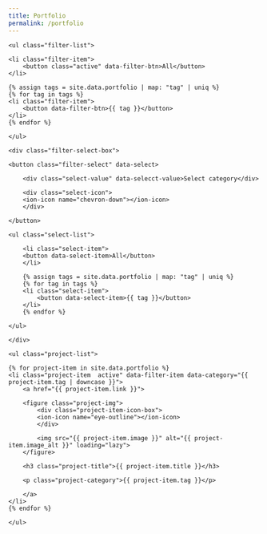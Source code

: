 ```yaml
---
title: Portfolio
permalink: /portfolio
---
```


<section class="projects">

    <ul class="filter-list">

    <li class="filter-item">
        <button class="active" data-filter-btn>All</button>
    </li>
    
    {% assign tags = site.data.portfolio | map: "tag" | uniq %}
    {% for tag in tags %}
    <li class="filter-item">
        <button data-filter-btn>{{ tag }}</button>
    </li>
    {% endfor %}

    </ul>

    <div class="filter-select-box">

    <button class="filter-select" data-select>

        <div class="select-value" data-selecct-value>Select category</div>

        <div class="select-icon">
        <ion-icon name="chevron-down"></ion-icon>
        </div>

    </button>

    <ul class="select-list">

        <li class="select-item">
        <button data-select-item>All</button>
        </li>

        {% assign tags = site.data.portfolio | map: "tag" | uniq %}
        {% for tag in tags %}
        <li class="select-item">
            <button data-select-item>{{ tag }}</button>
        </li>
        {% endfor %}

    </ul>

    </div>

    <ul class="project-list">

    {% for project-item in site.data.portfolio %}
    <li class="project-item  active" data-filter-item data-category="{{ project-item.tag | downcase }}">
        <a href="{{ project-item.link }}">

        <figure class="project-img">
            <div class="project-item-icon-box">
            <ion-icon name="eye-outline"></ion-icon>
            </div>

            <img src="{{ project-item.image }}" alt="{{ project-item.image_alt }}" loading="lazy">
        </figure>

        <h3 class="project-title">{{ project-item.title }}</h3>

        <p class="project-category">{{ project-item.tag }}</p>

        </a>
    </li>
    {% endfor %}

    </ul>

</section>
